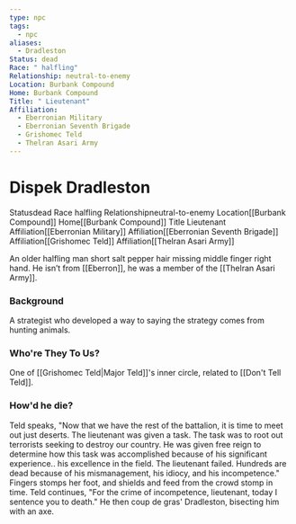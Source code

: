```yaml
---
type: npc
tags:
  - npc
aliases:
  - Dradleston
Status: dead
Race: " halfling"
Relationship: neutral-to-enemy
Location: Burbank Compound
Home: Burbank Compound
Title: " Lieutenant"
Affiliation:
  - Eberronian Military
  - Eberronian Seventh Brigade
  - Grishomec Teld
  - Thelran Asari Army
---
```


# Dispek Dradleston
<span class="dataview inline-field"><span class="inline-field-key">Status</span><span class="inline-field-value">dead</span></span>
<span class="dataview inline-field"><span class="inline-field-key">Race</span><span class="inline-field-value"> halfling</span></span>
<span class="dataview inline-field"><span class="inline-field-key">Relationship</span><span class="inline-field-value">neutral-to-enemy</span></span>
<span class="dataview inline-field"><span class="inline-field-key">Location</span><span class="inline-field-value">[[Burbank Compound]]</span></span>
<span class="dataview inline-field"><span class="inline-field-key">Home</span><span class="inline-field-value">[[Burbank Compound]]</span></span>
<span class="dataview inline-field"><span class="inline-field-key">Title</span><span class="inline-field-value"> Lieutenant</span></span>
<span class="dataview inline-field"><span class="inline-field-key">Affiliation</span><span class="inline-field-value">[[Eberronian Military]]</span></span>
<span class="dataview inline-field"><span class="inline-field-key">Affiliation</span><span class="inline-field-value">[[Eberronian Seventh Brigade]]</span></span>
<span class="dataview inline-field"><span class="inline-field-key">Affiliation</span><span class="inline-field-value">[[Grishomec Teld]]</span></span>
<span class="dataview inline-field"><span class="inline-field-key">Affiliation</span><span class="inline-field-value">[[Thelran Asari Army]]</span></span>


An older halfling man short salt pepper hair missing middle finger right hand. He isn’t from [[Eberron]],  he was a member of the [[Thelran Asari Army]].
### Background
A strategist who developed a way to saying the strategy comes from hunting animals.
### Who're They To Us?
One of [[Grishomec Teld|Major Teld]]'s inner circle, related to [[Don't Tell Teld]].

### How'd he die?

Teld speaks, "Now that we have the rest of the battalion, it is time to meet out just deserts. The lieutenant was given a task. The task was to root out terrorists seeking to destroy our country. He was given free reign to determine how this task was accomplished because of his significant experience.. his excellence in the field. The lieutenant failed. Hundreds are dead because of his mismanagement, his idiocy, and his incompetence." Fingers stomps her foot, and shields and feed from the crowd stomp in time. Teld continues, "For the crime of incompetence, lieutenant, today I sentence you to death." He then coup de gras' Dradleston, bisecting him with an axe.
